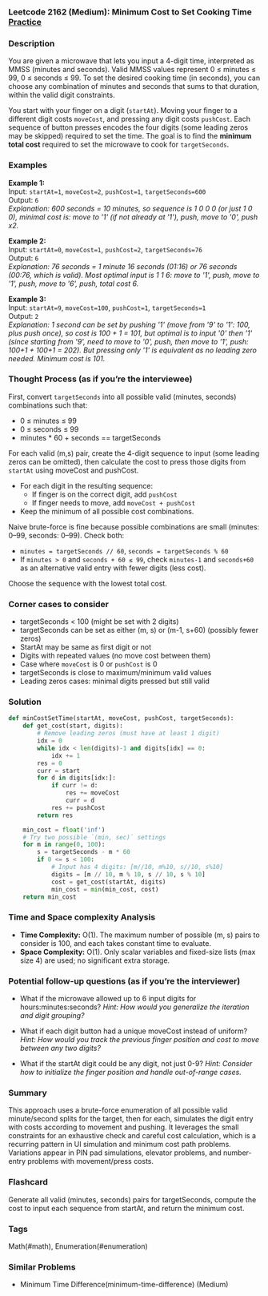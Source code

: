 ### Leetcode 2162 (Medium): Minimum Cost to Set Cooking Time [Practice](https://leetcode.com/problems/minimum-cost-to-set-cooking-time)

### Description  
You are given a microwave that lets you input a 4-digit time, interpreted as MMSS (minutes and seconds). Valid MMSS values represent 0 ≤ minutes ≤ 99, 0 ≤ seconds ≤ 99. To set the desired cooking time (in seconds), you can choose any combination of minutes and seconds that sums to that duration, within the valid digit constraints.

You start with your finger on a digit (`startAt`). Moving your finger to a different digit costs `moveCost`, and pressing any digit costs `pushCost`. Each sequence of button presses encodes the four digits (some leading zeros may be skipped) required to set the time. The goal is to find the **minimum total cost** required to set the microwave to cook for `targetSeconds`.

### Examples  

**Example 1:**  
Input: `startAt=1`, `moveCost=2`, `pushCost=1`, `targetSeconds=600`  
Output: `6`  
*Explanation: 600 seconds = 10 minutes, so sequence is 1 0 0 0 (or just 1 0 0), minimal cost is: move to '1' (if not already at '1'), push, move to '0', push x2.*

**Example 2:**  
Input: `startAt=0`, `moveCost=1`, `pushCost=2`, `targetSeconds=76`  
Output: `6`  
*Explanation: 76 seconds = 1 minute 16 seconds (01:16) or 76 seconds (00:76, which is valid). Most optimal input is 1 1 6: move to '1', push, move to '1', push, move to '6', push, total cost 6.*

**Example 3:**  
Input: `startAt=9`, `moveCost=100`, `pushCost=1`, `targetSeconds=1`  
Output: `2`  
*Explanation: 1 second can be set by pushing '1' (move from '9' to '1': 100, plus push once), so cost is 100 + 1 = 101, but optimal is to input '0' then '1' (since starting from '9', need to move to '0', push, then move to '1', push: 100+1 + 100+1 = 202). But pressing only '1' is equivalent as no leading zero needed. Minimum cost is 101.*

### Thought Process (as if you’re the interviewee)  

First, convert `targetSeconds` into all possible valid (minutes, seconds) combinations such that:
- 0 ≤ minutes ≤ 99
- 0 ≤ seconds ≤ 99
- minutes \* 60 + seconds == targetSeconds

For each valid (m,s) pair, create the 4-digit sequence to input (some leading zeros can be omitted), then calculate the cost to press those digits from `startAt` using moveCost and pushCost.
- For each digit in the resulting sequence:
  - If finger is on the correct digit, add `pushCost`
  - If finger needs to move, add `moveCost + pushCost`
- Keep the minimum of all possible cost combinations.

Naive brute-force is fine because possible combinations are small (minutes: 0–99, seconds: 0–99). Check both:
- `minutes = targetSeconds // 60`, `seconds = targetSeconds % 60`
- If `minutes > 0` and `seconds + 60 ≤ 99`, check `minutes-1` and `seconds+60` as an alternative valid entry with fewer digits (less cost).

Choose the sequence with the lowest total cost.

### Corner cases to consider  
- targetSeconds < 100 (might be set with 2 digits)
- targetSeconds can be set as either (m, s) or (m-1, s+60) (possibly fewer zeros)
- StartAt may be same as first digit or not
- Digits with repeated values (no move cost between them)
- Case where `moveCost` is 0 or `pushCost` is 0
- targetSeconds is close to maximum/minimum valid values
- Leading zeros cases: minimal digits pressed but still valid

### Solution

```python
def minCostSetTime(startAt, moveCost, pushCost, targetSeconds):
    def get_cost(start, digits):
        # Remove leading zeros (must have at least 1 digit)
        idx = 0
        while idx < len(digits)-1 and digits[idx] == 0:
            idx += 1
        res = 0
        curr = start
        for d in digits[idx:]:
            if curr != d:
                res += moveCost
                curr = d
            res += pushCost
        return res

    min_cost = float('inf')
    # Try two possible `(min, sec)` settings
    for m in range(0, 100):
        s = targetSeconds - m * 60
        if 0 <= s < 100:
            # Input has 4 digits: [m//10, m%10, s//10, s%10]
            digits = [m // 10, m % 10, s // 10, s % 10]
            cost = get_cost(startAt, digits)
            min_cost = min(min_cost, cost)
    return min_cost
```

### Time and Space complexity Analysis  

- **Time Complexity:** O(1). The maximum number of possible (m, s) pairs to consider is 100, and each takes constant time to evaluate.
- **Space Complexity:** O(1). Only scalar variables and fixed-size lists (max size 4) are used; no significant extra storage.

### Potential follow-up questions (as if you’re the interviewer)  

- What if the microwave allowed up to 6 input digits for hours:minutes:seconds?
  *Hint: How would you generalize the iteration and digit grouping?*

- What if each digit button had a unique moveCost instead of uniform?
  *Hint: How would you track the previous finger position and cost to move between any two digits?*

- What if the startAt digit could be any digit, not just 0-9?
  *Hint: Consider how to initialize the finger position and handle out-of-range cases.*

### Summary
This approach uses a brute-force enumeration of all possible valid minute/second splits for the target, then for each, simulates the digit entry with costs according to movement and pushing. It leverages the small constraints for an exhaustive check and careful cost calculation, which is a recurring pattern in UI simulation and minimum cost path problems. Variations appear in PIN pad simulations, elevator problems, and number-entry problems with movement/press costs.


### Flashcard
Generate all valid (minutes, seconds) pairs for targetSeconds, compute the cost to input each sequence from startAt, and return the minimum cost.

### Tags
Math(#math), Enumeration(#enumeration)

### Similar Problems
- Minimum Time Difference(minimum-time-difference) (Medium)